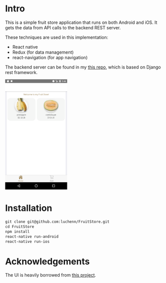 # Intro
This is a simple fruit store application that runs on both Android and iOS.
It gets the data from API calls to the backend REST server.

These techniques are used in this implementation:
- React native
- Redux (for data management)
- react-navigation (for app navigation)

The backend server can be found in my [this repo](https://github.com/luchenn/FruitDjangoRestServer),
which is based on Django rest framework.

<img src="https://github.com/luchenn/FruitStore/blob/master/Screenshot.png" alt="Drawing" style="width: 200px;"/>

# Installation
```
git clone git@github.com:luchenn/FruitStore.git
cd FruitStore
npm install
react-native run-android
react-native run-ios
```

# Acknowledgements

The UI is heavily borrowed from [this project](https://github.com/shooterRao/react-native-fruitStore).